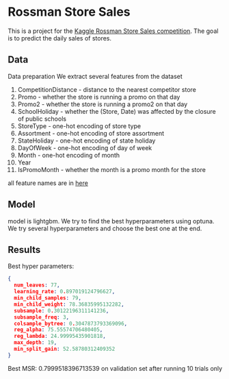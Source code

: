 # Rossman Store Sales

This is a project for the [Kaggle Rossman Store Sales competition](https://www.kaggle.com/c/rossmann-store-sales). The
goal is to predict the daily sales of stores.

## Data

Data preparation
We extract several features from the dataset

1. CompetitionDistance - distance to the nearest competitor store
2. Promo - whether the store is running a promo on that day
3. Promo2 - whether the store is running a promo2 on that day
4. SchoolHoliday - whether the (Store, Date) was affected by the closure of public schools
5. StoreType - one-hot encoding of store type
6. Assortment - one-hot encoding of store assortment
7. StateHoliday - one-hot encoding of state holiday
8. DayOfWeek - one-hot encoding of day of week
9. Month - one-hot encoding of month
10. Year
11. IsPromoMonth - whether the month is a promo month for the store

all feature names are in [here](./data/for_training/features.json)

## Model

model is lightgbm. We try to find the best hyperparameters using optuna.
We try several hyperparameters and choose the best one at the end.

## Results

Best hyper parameters:

```json
{
  num_leaves: 77,
  learning_rate: 0.897019124796627,
  min_child_samples: 79,
  min_child_weight: 78.36835995132282,
  subsample: 0.30122196311141236,
  subsample_freq: 3,
  colsample_bytree: 0.3047873793369096,
  reg_alpha: 75.55574706480405,
  reg_lambda: 24.99995435901818,
  max_depth: 19,
  min_split_gain: 52.58780312409352
}
```

Best MSR: 0.7999518396713539 on validation set after running 10 trials only

